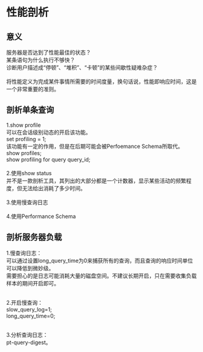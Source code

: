 <h1>性能剖析</h1>
<h2>意义</h2>
服务器是否达到了性能最佳的状态？<br />
某条语句为什么执行不够快？<br />
诊断用户描述成“停顿”、“堆积”、“卡顿”的某些间歇性疑难杂症？<br /><br />
将性能定义为完成某件事情所需要的时间度量，换句话说，性能即响应时间，这是一个非常重要的准则。

<h2>剖析单条查询</h2>
1.show profile<br />
可以在会话级别动态的开启该功能。<br />
set profiling = 1;<br />
该功能有一定的作用，但是在后期可能会被Perfoemance Schema所取代。<br />
show profiles;<br />
show profiling for query query_id;<br /><br />
2.使用show status<br />
并不是一款剖析工具，其列出的大部分都是一个计数器，显示某些活动的频繁程度，但无法给出消耗了多少时间。<br /><br />
3.使用慢查询日志<br /><br />
4.使用Performance Schema

<h2>剖析服务器负载</h2>
1.慢查询日志：<br />
可以通过设置long_query_time为0来捕获所有的查询，而且查询的响应时间单位可以降低到微妙级。<br />
需要担心的是日志可能消耗大量的磁盘空间。不建议长期开启，只在需要收集负载样本的期间开启即可。<br /><br />

2.开启慢查询：<br />
slow_query_log=1;<br />
long_query_time=0;<br /><br />

3.分析查询日志：<br />
pt-query-digest。


